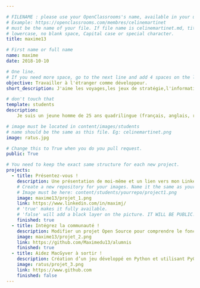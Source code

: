 ```yaml
---

# FILENAME : please use your OpenClassrooms's name, available in your url.
# Example: https://openclassrooms.com/membres/celinemartinet
# must be the name of your file. If file name is celinemartinet.md, title is celinemartinet.
# lowercase, no blank space, Capital case or special character.
title: maxime13

# First name or full name
name: maxime
date: 2018-10-10

# One line.
# If you need more space, go to the next line and add 4 spaces on the left, as in 'description'.
objective: Travailler à l'étranger comme développeur.
short_description: J'aime les voyages,les jeux de stratégie,l'informatique et je suis un grand fan de Game of Thrones.

# don't touch that
template: students
description:
    Je suis un jeune homme de 25 ans quadrilingue (français, anglais, roumain et espagnol) et développeur web (html,css,js,php,sql,jquery) qui désire devenir développeur Python.

# image must be located in content/images/students
# name should be the same as this file. Eg: celinemartinet.png
image: ratus.jpg

# Change this to True when you do you pull request.
public: True

# You need to keep the exact same structure for each new project.
projects:
  - title: Présentez-vous !
    description: Une présentation de moi-même et un lien vers mon LinkedIn.
    # Create a new repository for your images. Name it the same as your nickname and profile picture.
    # Image must be here: content/students/yourrepo/project1.png
    image: maxime13/projet_1.png
    link: https://www.linkedin.com/in/maximj/
    # 'true' makes it fully available.
    # 'false' will add a black layer on the picture. IT WILL BE PUBLIC!
    finished: true
  - title: Intégrez la communauté !
    description: Modifier un projet Open Source pour comprendre le fonctionnement de Git, de Github et des pull requests.
    image: maxime13/projet_2.png
    link: https://github.com/Maximedu13/alumnis
    finished: true
  - title: Aidez MacGyver à sortir !
    description: Création d’un jeu développé en Python et utilisant PyGame.
    image: ratus/projet_3.png
    link: https://www.github.com
    finished: false
---
```

